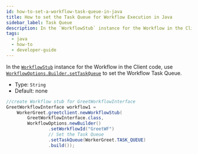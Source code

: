 ```yaml
---
id: how-to-set-a-workflow-task-queue-in-java
title: How to set the Task Queue for Workflow Execution in Java
sidebar_label: Task Queue
description: In the `WorkflowStub` instance for the Workflow in the Client code, use `WorkflowOptions.Builder.setTaskQueue​` to set the Workflow Task Queue.
tags:
  - java
  - how-to
  - developer-guide
---
```


In the [`WorkflowStub`](https://www.javadoc.io/doc/io.temporal/temporal-sdk/latest/io/temporal/client/WorkflowStub.html) instance for the Workflow in the Client code, use [`WorkflowOptions.Builder.setTaskQueue`](https://www.javadoc.io/doc/io.temporal/temporal-sdk/latest/io/temporal/client/WorkflowOptions.Builder.html) to set the Workflow Task Queue.

- Type: `String`
- Default: none

```java
//create Workflow stub for GreetWorkflowInterface
GreetWorkflowInterface workflow1 =
    WorkerGreet.greetclient.newWorkflowStub(
        GreetWorkflowInterface.class,
        WorkflowOptions.newBuilder()
                .setWorkflowId("GreetWF")
                // Set the Task Queue
                .setTaskQueue(WorkerGreet.TASK_QUEUE)
                .build());
```
